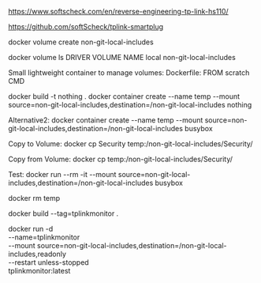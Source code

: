 


https://www.softscheck.com/en/reverse-engineering-tp-link-hs110/


https://github.com/softScheck/tplink-smartplug


docker volume create non-git-local-includes

docker volume ls
DRIVER              VOLUME NAME
local               non-git-local-includes


Small lightweight container to manage volumes:
Dockerfile:
FROM scratch
CMD

docker build -t nothing .
docker container create --name temp --mount source=non-git-local-includes,destination=/non-git-local-includes nothing

Alternative2:
docker container create --name temp --mount source=non-git-local-includes,destination=/non-git-local-includes busybox

Copy to Volume:
docker cp Security temp:/non-git-local-includes/Security/

Copy from Volume:
docker cp temp:/non-git-local-includes/Security/ <some Directory>

Test:
docker run --rm -it --mount source=non-git-local-includes,destination=/non-git-local-includes busybox

docker rm temp



docker build --tag=tplinkmonitor .

docker run -d \
  --name=tplinkmonitor \
  --mount source=non-git-local-includes,destination=/non-git-local-includes,readonly \
   --restart unless-stopped \
  tplinkmonitor:latest



